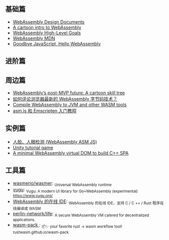 ## 基础篇

* [WebAssembly Design Documents](https://github.com/WebAssembly/design)
* [A cartoon intro to WebAssembly](https://hacks.mozilla.org/2017/02/a-cartoon-intro-to-webassembly/)
* [WebAssembly High-Level Goals](http://webassembly.org/docs/high-level-goals/)
* [WebAssembly MDN](https://developer.mozilla.org/en-US/docs/WebAssembly)
* [Goodbye JavaScript, Hello WebAssembly](https://www.telerik.com/blogs/goodbye-javascript-hello-webassembly)

## 进阶篇

## 周边篇

* [WebAssembly’s post-MVP future: A cartoon skill tree](https://hacks.mozilla.org/2018/10/webassemblys-post-mvp-future/)
* [如何评论浏览器最新的 WebAssembly 字节码技术？](https://www.zhihu.com/question/31415286)
* [Compile WebAssembly to JVM and other WASM tools ](https://github.com/cretz/asmble)
* [asm.js 和 Emscripten 入门教程](http://www.ruanyifeng.com/blog/2017/09/asmjs_emscripten.html)

## 实例篇

* [人脸、人眼检测 (WebAssembly ASM JS)](https://websightjs.com/index.html)
* [Unity tutorial game ](http://webassembly.org/demo/)
* [A minimal WebAssembly virtual DOM to build C++ SPA](https://github.com/mbasso/asm-dom)

## 工具篇

* [wasmerio/wasmer](https://github.com/wasmerio/wasmer): <sub>Universal WebAssembly runtime</sub>
* [vugu](https://github.com/vugu/vugu): <sub>Vugu: A modern UI library for Go+WebAssembly (experimental) https://www.vugu.org/</sub>
* [WebAssembly 的在线 IDE](https://webassembly.studio/): <sub>WebAssembly 的在线 IDE，支持 C / C ++ / Rust 程序在线编译成 WASM</sub>
* [perlin-network/life](https://github.com/perlin-network/life): <sub>A secure WebAssembly VM catered for decentralized applications.</sub>
* [wasm-pack ](https://github.com/rustwasm/wasm-pack): <sub>📦✨ your favorite rust -> wasm workflow tool! rustwasm.github.io/wasm-pack</sub>
